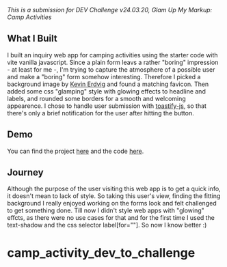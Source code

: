 _This is a submission for DEV Challenge v24.03.20, Glam Up My Markup: Camp Activities_

## What I Built

I built an inquiry web app for camping activities using the starter code with vite vanilla javascript. 
Since a plain form leavs a rather "boring" impression - at least for me -, 
I'm trying to capture the atmosphere of a possible user and make a "boring" form somehow interesting. 
Therefore I picked a background image by [Kevin Erdvig](https://unsplash.com/photos/camping-under-black-sky-k7fUP9RQj3Y) and found a matching favicon.
Then added some css "glamping" style with glowing effects to headline and labels, and rounded some borders for a smooth and welcoming appearence. 
I chose to handle user submission with [toastify-js](https://www.npmjs.com/package/toastify-js), so that there's only a brief notification for the user after hitting the button. 



## Demo

You can find the project [here](https://campactivitychallenge.netlify.app/) and the code [here](https://github.com/CipiVlad/camp_activity_dev_to_challenge.git).

## Journey

Although the purpose of the user visiting this web app is to get a quick info, it doesn't mean to lack of style. So taking this user's view, finding the fitting background I really enjoyed working on the forms look and felt challenged to get something done. Till now I didn't style web apps with "glowing" effcts, as there were no use cases for that and for the first time I used the text-shadow and the css selector label[for=""]. So now I know better :)



# camp_activity_dev_to_challenge
